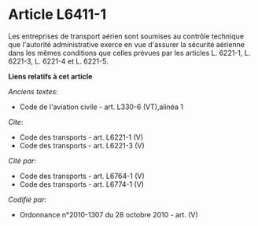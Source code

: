 # Article L6411-1

Les entreprises de transport aérien sont soumises au contrôle technique que l'autorité administrative exerce en vue d'assurer
la sécurité aérienne dans les mêmes conditions que celles prévues par les articles L. 6221-1, L. 6221-3, L. 6221-4 et L.
6221-5.

**Liens relatifs à cet article**

_Anciens textes_:

  - Code de l'aviation civile - art. L330-6 (VT),alinéa 1

_Cite_:

  - Code des transports - art. L6221-1 (V)
  - Code des transports - art. L6221-3 (V)

_Cité par_:

  - Code des transports - art. L6764-1 (V)
  - Code des transports - art. L6774-1 (V)

_Codifié par_:

  - Ordonnance n°2010-1307 du 28 octobre 2010 - art. (V)
